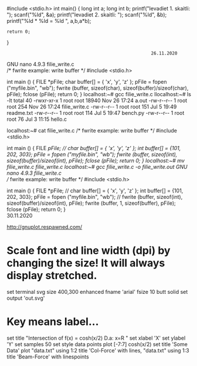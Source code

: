  #include <stdio.h>
int main()
{
    long int a;
    long int b;
    printf("Ievadiet 1. skaitli: ");
    scanf("%ld", &a);
    printf("Ievadiet 2. skaitli: ");
    scanf("%ld", &b);
    printf("%ld * %ld = %ld ", a,b,a*b);
    
    return 0;
}

                                                           26.11.2020

 GNU nano 4.9.3                    filie_write.c                               
/* fwrite example: write buffer */
#include <stdio.h>
 
int main ()
{
        FILE *pFile;
        char buffer[] = { 'x', 'y', 'z' };
        pFile = fopen ("myfile.bin", "wb");
        fwrite (buffer, sizeof(char), sizeof(buffer)/sizeof(char), pFile);
        fclose (pFile);
        return 0;
}
localhost:~# gcc filie_write.c
llocalhost:~# ls -lt
total 40
-rwxr-xr-x    1 root     root         18940 Nov 26 17:24 a.out
-rw-r--r--    1 root     root           254 Nov 26 17:24 filie_write.c
-rw-r--r--    1 root     root           151 Jul  5 19:49 readme.txt
-rw-r--r--    1 root     root           114 Jul  5 19:47 bench.py
-rw-r--r--    1 root     root            76 Jul  3 11:15 hello.c
 
localhost:~# cat filie_write.c
/* fwrite example: write buffer */
#include <stdio.h>
 
int main ()
{
        FILE *pFile;
//      char buffer[] = { 'x', 'y', 'z' };
        int buffer[] = {101, 202, 303};
        pFile = fopen ("myfile.bin", "wb");
        fwrite (buffer, sizeof(int), sizeof(buffer)/sizeof(int), pFile);
        fclose (pFile);
        return 0;
}
localhost:~# mv filie_write.c filie_write.c
localhost:~# gcc filie_write.c -o filie_write.out
  GNU nano 4.9.3                    filie_write.c                               
/* fwrite example: write buffer */
#include <stdio.h>
 
int main ()
{
        FILE *pFile;
//      char buffer[] = { 'x', 'y', 'z' };
        int buffer[] = {101, 202, 303};
        pFile = fopen ("myfile.bin", "wb");
//      fwrite (buffer, sizeof(int), sizeof(buffer)/sizeof(int), pFile);
        fwrite (buffer, 1, sizeof(buffer), pFile);
        fclose (pFile);
        return 0;
}                   
                                                30.11.2020
                                                
http://gnuplot.respawned.com/
# Scale font and line width (dpi) by changing the size! It will always display stretched.
set terminal svg size 400,300 enhanced fname 'arial'  fsize 10 butt solid
set output 'out.svg'

# Key means label...
set title "Intersection of  f(x) = cosh(x/2) D.a: x=R "
set xlabel 'X'
set ylabel 'Y'
set samples 50
set style data points
plot [-7:7] cosh(x/2)
set title 'Some Data'
plot  "data.txt" using 1:2 title 'Col-Force' with lines, "data.txt" using 1:3 title 'Beam-Force' with linespoints
